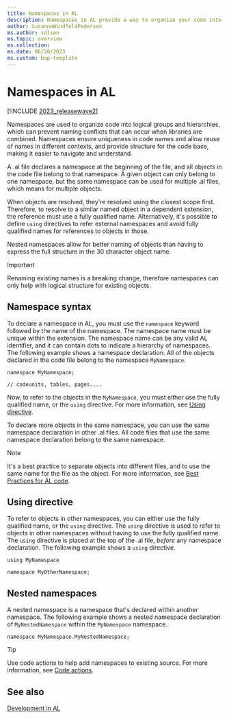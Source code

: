 ```yaml
---
title: Namespaces in AL
description: Namespaces in AL provide a way to organize your code into logical units and avoid naming conflicts.
author: SusanneWindfeldPedersen
ms.author: solsen
ms.topic: overview
ms.collection: 
ms.date: 06/20/2023
ms.custom: bap-template
---
```


# Namespaces in AL

[!INCLUDE [2023_releasewave2](../includes/2023_releasewave2.md)]

Namespaces are used to organize code into logical groups and hierarchies, which can prevent naming conflicts that can occur when libraries are combined. Namespaces ensure uniqueness in code names and allow reuse of names in different contexts, and provide structure for the code base, making it easier to navigate and understand.

A .al file declares a namespace at the beginning of the file, and all objects in the code file belong to that namespace. A given object can only belong to one namespace, but the same namespace can be used for multiple .al files, which means for multiple objects.

When objects are resolved, they're resolved using the closest scope first. Therefore, to resolve to a similar named object in a dependent extension, the reference must use a fully qualified name. Alternatively, it's possible to define `using` directives to refer external namespaces and avoid fully qualified names for references to objects in those. <!-- check -->

Nested namespaces allow for better naming of objects than having to express the full structure in the 30 character object name. 

> [!IMPORTANT]  
> Renaming existing names is a breaking change, therefore namespaces can only help with logical structure for existing objects.

## Namespace syntax

To declare a namespace in AL, you must use the `namespace` keyword followed by the name of the namespace. The namespace name must be unique within the extension. The namespace name can be any valid AL identifier, and it can contain dots to indicate a hierarchy of namespaces. The following example shows a namespace declaration. All of the objects declared in the code file belong to the namespace `MyNamespace`.

```al
namespace MyNamespace;

// codeunits, tables, pages.... 

```

Now, to refer to the objects in the `MyNamespace`, you must either use the fully qualified name, or the `using` directive. For more information, see [Using directive](devenv-namespaces-overview.md#using-directive).

To declare more objects in the same namespace, you can use the same namespace declaration in other .al files. All code files that use the same namespace declaration belong to the same namespace.

> [!NOTE]  
> It's a best practice to separate objects into different files, and to use the same name for the file as the object. For more information, see [Best Practices for AL code](../compliance/apptest-bestpracticesforalcode.md).

## Using directive

To refer to objects in other namespaces, you can either use the fully qualified name, or the `using` directive. The `using` directive is used to refer to objects in other namespaces without having to use the fully qualified name. The `using` directive is placed at the top of the .al file, *before* any namespace declaration. The following example shows a `using` directive.

```al
using MyNamespace

namespace MyOtherNamespace;

```

## Nested namespaces

A nested namespace is a namespace that's declared within another namespace. The following example shows a nested namespace declaration of `MyNestedNamespace` within the `MyNamespace` namespace.

```al
namespace MyNamespace.MyNestedNamespace;

```


> [!TIP]  
> Use code actions to help add namespaces to existing source. For more information, see [Code actions](devenv-code-actions.md).

## See also

[Development in AL](devenv-dev-overview.md)  